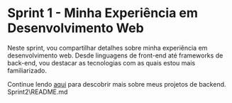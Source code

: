 # Sprint 1 - Minha Experiência em Desenvolvimento Web

Neste sprint, vou compartilhar detalhes sobre minha experiência em desenvolvimento web. Desde linguagens de front-end até frameworks de back-end, vou destacar as tecnologias com as quais estou mais familiarizado.

Continue lendo [aqui](Sprint2\README.md) para descobrir mais sobre meus projetos de backend.
Sprint2\README.md
